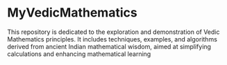 # MyVedicMathematics
This repository is dedicated to the exploration and demonstration of Vedic Mathematics principles. It includes techniques, examples, and algorithms derived from ancient Indian mathematical wisdom, aimed at simplifying calculations and enhancing mathematical learning
